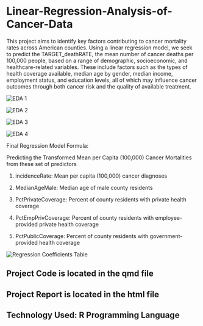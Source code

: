 # Linear-Regression-Analysis-of-Cancer-Data

This project aims to identify key factors contributing to cancer mortality rates across American counties. Using a linear regression model, we seek to predict the TARGET_deathRATE, the mean number of cancer deaths per 100,000 people, based on a range of demographic, socioeconomic, and healthcare-related variables. These include factors such as the types of health coverage available, median age by gender, median income, employment status, and education levels, all of which may influence cancer outcomes through both cancer risk and the quality of available treatment.

![EDA 1](https://github.com/user-attachments/assets/7a627d11-328f-4f12-9c6c-68d3806d6006)

![EDA 2](https://github.com/user-attachments/assets/2da28369-e569-456c-9a34-572d17105936)

![EDA 3](https://github.com/user-attachments/assets/5e2bde4f-0fec-418a-972d-421ba1a74fe9)

![EDA 4](https://github.com/user-attachments/assets/347caebb-1f37-4d02-a5c0-ad28d0ba58a0)

Final Regression Model Formula: 

Predicting the Transformed Mean per Capita (100,000) Cancer Mortalities from these set of predictors

1. incidenceRate: Mean per capita (100,000) cancer diagnoses

2. MedianAgeMale: Median age of male county residents

3. PctPrivateCoverage: Percent of county residents with private health coverage

4. PctEmpPrivCoverage: Percent of county residents with employee-provided private health coverage

5. PctPublicCoverage: Percent of county residents with government-provided health coverage

![Regression Coefficients Table](https://github.com/user-attachments/assets/ae7e0bdd-5b0e-4c26-8623-20a88d73c3a8)

## Project Code is located in the qmd file
## Project Report is located in the html file
## Technology Used: R Programming Language
